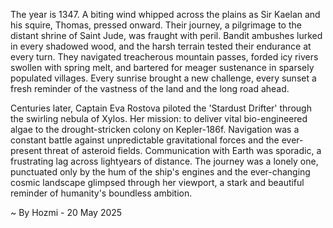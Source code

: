 
The year is 1347.  A biting wind whipped across the plains as Sir Kaelan and his squire, Thomas, pressed onward. Their journey, a pilgrimage to the distant shrine of Saint Jude, was fraught with peril. Bandit ambushes lurked in every shadowed wood, and the harsh terrain tested their endurance at every turn.  They navigated treacherous mountain passes, forded icy rivers swollen with spring melt, and bartered for meager sustenance in sparsely populated villages. Every sunrise brought a new challenge, every sunset a fresh reminder of the vastness of the land and the long road ahead.

Centuries later, Captain Eva Rostova piloted the 'Stardust Drifter' through the swirling nebula of Xylos.  Her mission: to deliver vital bio-engineered algae to the drought-stricken colony on Kepler-186f.  Navigation was a constant battle against unpredictable gravitational forces and the ever-present threat of asteroid fields.  Communication with Earth was sporadic, a frustrating lag across lightyears of distance.  The journey was a lonely one, punctuated only by the hum of the ship's engines and the ever-changing cosmic landscape glimpsed through her viewport, a stark and beautiful reminder of humanity's boundless ambition.

~ By Hozmi - 20 May 2025
